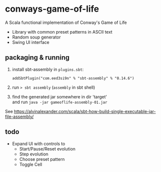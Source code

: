 # conways-game-of-life

A Scala functional implementation of Conway's Game of Life

- Library with common preset patterns in ASCII text
- Random soup generator  
- Swing UI interface

## packaging & running
1. install sbt-assembly in `plugins.sbt`:
   
       addSbtPlugin("com.eed3si9n" % "sbt-assembly" % "0.14.6")
   
2. run `> sbt assembly` (`assembly` in sbt shell)
3. find the generated jar somewhere in dir 'target'  
   and run `java -jar gameoflife-assembly-01.jar`
   
See https://alvinalexander.com/scala/sbt-how-build-single-executable-jar-file-assembly/

## todo

- Expand UI with controls to
  - Start/Pause/Reset evolution
  - Step evolution
  - Choose preset pattern 
  - Toggle Cell   

